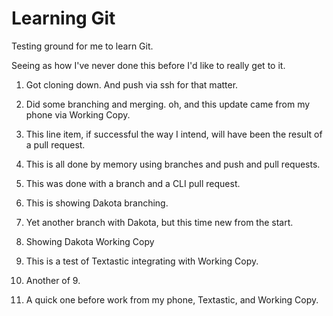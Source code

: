 # Learning Git
Testing ground for me to learn Git.

Seeing as how I've never done this before I'd like to really get to it.

1. Got cloning down. And push via ssh for that matter.

2. Did some branching and merging. oh, and this update came from my phone via Working Copy.

3. This line item, if successful the way I intend, will have been the result of a pull request.

4. This is all done by memory using branches and push and pull requests.

5. This was done with a branch and a CLI pull request.

6. This is showing Dakota branching.

7. Yet another branch with Dakota, but this time new from the start.

8. Showing Dakota Working Copy

9. This is a test of Textastic integrating with Working Copy.

10. Another of 9.

11. A quick one before work from my phone, Textastic, and Working Copy.
